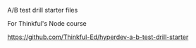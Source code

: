A/B test drill starter files

For Thinkful's Node course

https://github.com/Thinkful-Ed/hyperdev-a-b-test-drill-starter

